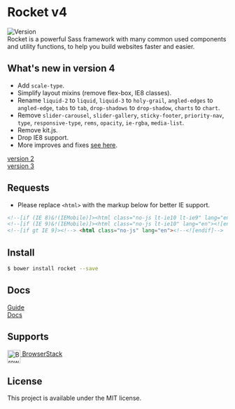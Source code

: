 # Rocket v4

![Version](https://img.shields.io/badge/Version-4.0.2-blue.svg)   
Rocket is a powerful Sass framework with many common used components and utility functions, to help you build websites faster and easier.    

## What's new in version 4
- Add `scale-type`.
- Simplify layout mixins (remove flex-box, IE8 classes).  
- Rename `liquid-2` to `liquid`, `liquid-3` to `holy-grail`, `angled-edges` to `angled-edge`, `tabs` to `tab`, `drop-shadows` to `drop-shadow`, `charts` to `chart`.
- Remove `slider-carousel`, `slider-gallery`, `sticky-footer`, `priority-nav`, `type`, `responsive-type`, `rems`, `opacity`, `ie-rgba`, `media-list`.
- Remove kit.js.
- Drop IE8 support.
- More improves and fixes [see here](https://github.com/ganlanyuan/rocket/releases/tag/v4.0.2).
<!-- - Add acceessibility support. -->

[version 2](https://github.com/ganlanyuan/rocket/tree/v2)   
[version 3](https://github.com/ganlanyuan/rocket/tree/v3)   

## Requests
+ Please replace `<html>` with the markup below for better IE support.
``` html
<!--[if (IE 8)&!(IEMobile)]><html class="no-js lt-ie10 lt-ie9" lang="en"><![endif]-->
<!--[if (IE 9)&!(IEMobile)]><html class="no-js lt-ie10" lang="en"><![endif]-->
<!--[if gt IE 9]><!--> <html class="no-js" lang="en"><!--<![endif]-->
```

## Install

```` bash
$ bower install rocket --save
````

## Docs
[Guide](https://ganlanyuan.github.io/rocket.site/v3/guide.html)  
[Docs](https://ganlanyuan.github.io/rocket.site/v4/docs.html)  


## Supports
[<img src="https://avatars0.githubusercontent.com/u/1119453?v=3&s=200" alt="BrowserStack" width=30 align=top> BrowserStack](http://www.browserstack.com/)   

## License
This project is available under the MIT license.
